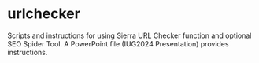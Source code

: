 # urlchecker
Scripts and instructions for using Sierra URL Checker function and optional SEO Spider Tool. A PowerPoint file (IUG2024 Presentation) provides instructions.
